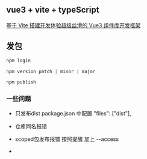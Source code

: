 ## vue3 + vite + typeScript

[基于 Vite 搭建开发体验超级丝滑的 Vue3 组件库开发框架](https://segmentfault.com/a/1190000041103446)


## 发包

```js
npm login

npm version patch | minor | major

npm publish
```
### 一些问题
- 只发布dist
package.json 中配置 "files": ["dist"],

- 仓库同名报错

- scoped包发布报错
按照提醒 加上 --access 

- 